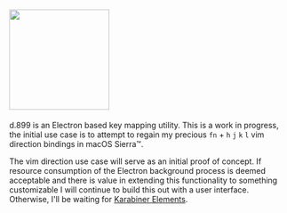 # <a href='https://github.com/jrolfs/d.899/'><img src='https://cloud.githubusercontent.com/assets/288160/18285941/74321716-7425-11e6-8b08-23c4ea48d55a.png' height='180'></a>

d.899 is an Electron based key mapping utility. This is a work in progress, the
initial use case is to attempt to regain my precious `fn` + `h` `j` `k` `l` vim
direction bindings in macOS Sierra™.

The vim direction use case will serve as an initial proof of concept. If
resource consumption of the Electron background process is deemed acceptable
and there is value in extending this functionality to something customizable I
will continue to build this out with a user interface. Otherwise, I'll be
waiting for [Karabiner Elements](https://github.com/tekezo/Karabiner-Elements).
